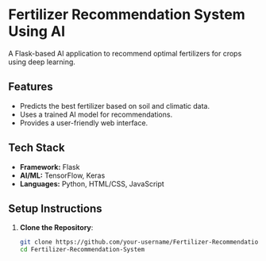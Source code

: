 # Fertilizer Recommendation System Using AI

A Flask-based AI application to recommend optimal fertilizers for crops using deep learning.

## Features
- Predicts the best fertilizer based on soil and climatic data.
- Uses a trained AI model for recommendations.
- Provides a user-friendly web interface.

## Tech Stack
- **Framework:** Flask
- **AI/ML:** TensorFlow, Keras
- **Languages:** Python, HTML/CSS, JavaScript

## Setup Instructions
1. **Clone the Repository**:
   ```bash
   git clone https://github.com/your-username/Fertilizer-Recommendation-System.git
   cd Fertilizer-Recommendation-System

